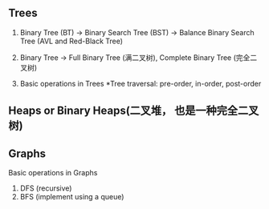 ## Trees1. Binary Tree (BT) -> Binary Search Tree (BST) -> Balance Binary Search Tree (AVL and Red-Black Tree)2. Binary Tree -> Full Binary Tree (满二叉树), Complete Binary Tree (完全二叉树)3. Basic operations in Trees*Tree traversal: pre-order, in-order, post-order## Heaps or Binary Heaps(二叉堆， 也是一种完全二叉树)## GraphsBasic operations in Graphs1. DFS (recursive)2. BFS (implement using a queue)